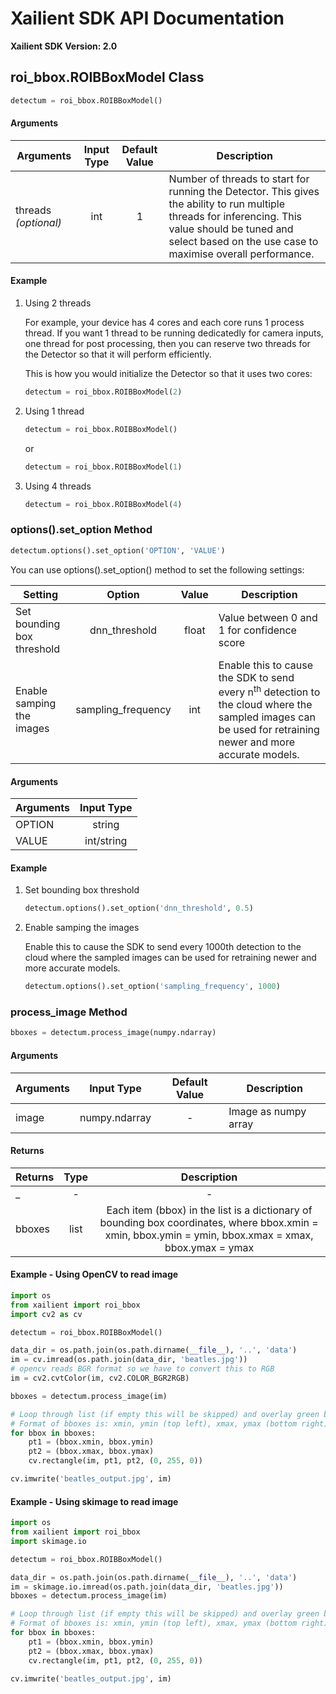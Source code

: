 # Xailient SDK API Documentation

**Xailient SDK Version: 2.0**

## roi_bbox.ROIBBoxModel Class

``` python
detectum = roi_bbox.ROIBBoxModel()
```

#### Arguments

| Arguments     | Input Type    | Default Value | Description   |
| ------------- |:-------------:| :------------:| -------------|
| threads _(optional)_         | int           | 1             |   Number of threads to start for running the Detector. This gives the ability to run multiple threads for inferencing. This value should be tuned and select based on the use case to maximise overall performance. |

#### Example

1. Using 2 threads

    For example, your device has 4 cores and each core runs 1 process thread. If you want 1 thread to be running dedicatedly for camera inputs, one thread for post processing, then you can reserve two threads for the Detector so that it will perform efficiently.

    This is how you would initialize the Detector so that it uses two cores:

    ``` python
    detectum = roi_bbox.ROIBBoxModel(2)
    ```

2. Using 1 thread

    ``` python
    detectum = roi_bbox.ROIBBoxModel()
    ```

    or 

    ``` python
    detectum = roi_bbox.ROIBBoxModel(1)
    ```

3. Using 4 threads

    ``` python
    detectum = roi_bbox.ROIBBoxModel(4)
    ```

### options().set_option Method

```python
detectum.options().set_option('OPTION', 'VALUE')
```

You can use options().set_option() method to set the following settings:

| Setting     | Option    | Value | Description   |
| ------------- |:-------------:| :------------:| -------------|
| Set bounding box threshold         | dnn_threshold           | float             |   Value between 0 and 1 for confidence score |
| Enable samping the images         | sampling_frequency           | int             |   Enable this to cause the SDK to send every n<sup>th</sup> detection to the cloud where the sampled images can be used for retraining newer and more accurate models. |

#### Arguments

| Arguments     | Input Type    |
| ------------- |:-------------:|
| OPTION         | string           |
| VALUE         | int/string        |

#### Example

1. Set bounding box threshold

    ``` python
    detectum.options().set_option('dnn_threshold', 0.5)
    ```

2. Enable samping the images

    Enable this to cause the SDK to send every 1000th detection to the cloud where the sampled images can be used for retraining newer and more accurate models.

    ``` python
    detectum.options().set_option('sampling_frequency', 1000)
    ```

### process_image Method

``` python
bboxes = detectum.process_image(numpy.ndarray)
```

#### Arguments

| Arguments     | Input Type    | Default Value | Description   |
| ------------- |:-------------:| :------------:| -------------|
| image         | numpy.ndarray           | -             |   Image as numpy array |

#### Returns

| Returns     | Type    |  Description   |
| ------------- |:-------------:| :------------:| 
| _         |    -        |        -      |
| bboxes         |    list      | Each item (bbox) in the list is a dictionary of bounding box coordinates, where bbox.xmin = xmin, bbox.ymin = ymin, bbox.xmax = xmax, bbox.ymax = ymax |

#### Example - Using OpenCV to read image

``` python
import os
from xailient import roi_bbox
import cv2 as cv

detectum = roi_bbox.ROIBBoxModel()

data_dir = os.path.join(os.path.dirname(__file__), '..', 'data')
im = cv.imread(os.path.join(data_dir, 'beatles.jpg'))
# opencv reads BGR format so we have to convert this to RGB
im = cv2.cvtColor(im, cv2.COLOR_BGR2RGB)

bboxes = detectum.process_image(im)

# Loop through list (if empty this will be skipped) and overlay green bboxes
# Format of bboxes is: xmin, ymin (top left), xmax, ymax (bottom right)
for bbox in bboxes:
    pt1 = (bbox.xmin, bbox.ymin)
    pt2 = (bbox.xmax, bbox.ymax)
    cv.rectangle(im, pt1, pt2, (0, 255, 0))

cv.imwrite('beatles_output.jpg', im)
```

#### Example -  Using skimage to read image

``` python
import os
from xailient import roi_bbox
import skimage.io

detectum = roi_bbox.ROIBBoxModel()

data_dir = os.path.join(os.path.dirname(__file__), '..', 'data')
im = skimage.io.imread(os.path.join(data_dir, 'beatles.jpg'))
bboxes = detectum.process_image(im)

# Loop through list (if empty this will be skipped) and overlay green bboxes
# Format of bboxes is: xmin, ymin (top left), xmax, ymax (bottom right)
for bbox in bboxes:
    pt1 = (bbox.xmin, bbox.ymin)
    pt2 = (bbox.xmax, bbox.ymax)
    cv.rectangle(im, pt1, pt2, (0, 255, 0))

cv.imwrite('beatles_output.jpg', im)
```
